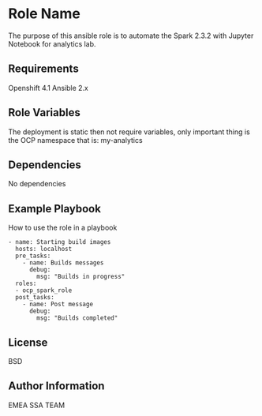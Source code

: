Role Name
=========

The purpose of this ansible role is to automate the Spark 2.3.2 with Jupyter Notebook for analytics lab.

Requirements
------------

Openshift 4.1
Ansible 2.x

Role Variables
--------------

The deployment is static then not require variables, only important thing is the OCP namespace that is: my-analytics

Dependencies
------------

No dependencies 

Example Playbook
----------------
How to use the role in a playbook
```
- name: Starting build images
  hosts: localhost
  pre_tasks:
    - name: Builds messages
      debug:
        msg: "Builds in progress"
  roles:
  - ocp_spark_role
  post_tasks:
    - name: Post message
      debug:
        msg: "Builds completed"
```

License
-------

BSD

Author Information
------------------

EMEA SSA TEAM
